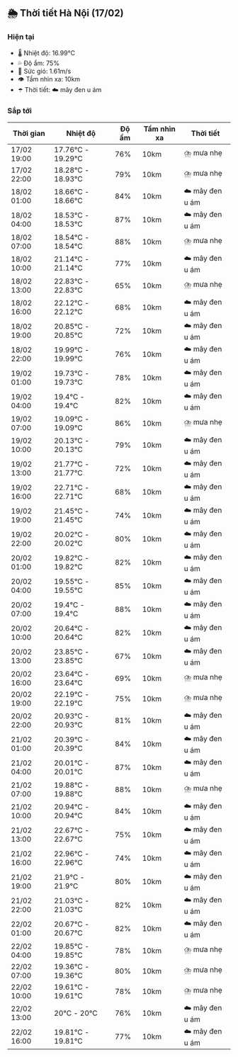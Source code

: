 ## 🌦️ Thời tiết Hà Nội (17/02)

### Hiện tại

- 🌡️ Nhiệt độ: 16.99℃
- 💦 Độ ẩm: 75%
- 💨 Sức gió: 1.61m/s
- 👁️ Tầm nhìn xa: 10km
- ☂️ Thời tiết: ☁️ mây đen u ám

### Sắp tới

| Thời gian | Nhiệt độ | Độ ẩm | Tầm nhìn xa | Thời tiết |
| --- | --- | --- | --- | --- |
| 17/02 19:00 | 17.76℃ - 19.29℃ | 76% | 10km | ⛈️ mưa nhẹ |
| 17/02 22:00 | 18.28℃ - 18.93℃ | 79% | 10km | ⛈️ mưa nhẹ |
| 18/02 01:00 | 18.66℃ - 18.66℃ | 84% | 10km | ☁️ mây đen u ám |
| 18/02 04:00 | 18.53℃ - 18.53℃ | 87% | 10km | ☁️ mây đen u ám |
| 18/02 07:00 | 18.54℃ - 18.54℃ | 88% | 10km | ⛈️ mưa nhẹ |
| 18/02 10:00 | 21.14℃ - 21.14℃ | 77% | 10km | ☁️ mây đen u ám |
| 18/02 13:00 | 22.83℃ - 22.83℃ | 65% | 10km | ⛈️ mưa nhẹ |
| 18/02 16:00 | 22.12℃ - 22.12℃ | 68% | 10km | ☁️ mây đen u ám |
| 18/02 19:00 | 20.85℃ - 20.85℃ | 72% | 10km | ☁️ mây đen u ám |
| 18/02 22:00 | 19.99℃ - 19.99℃ | 76% | 10km | ☁️ mây đen u ám |
| 19/02 01:00 | 19.73℃ - 19.73℃ | 78% | 10km | ☁️ mây đen u ám |
| 19/02 04:00 | 19.4℃ - 19.4℃ | 82% | 10km | ☁️ mây đen u ám |
| 19/02 07:00 | 19.09℃ - 19.09℃ | 86% | 10km | ⛈️ mưa nhẹ |
| 19/02 10:00 | 20.13℃ - 20.13℃ | 79% | 10km | ☁️ mây đen u ám |
| 19/02 13:00 | 21.77℃ - 21.77℃ | 72% | 10km | ☁️ mây đen u ám |
| 19/02 16:00 | 22.71℃ - 22.71℃ | 68% | 10km | ☁️ mây đen u ám |
| 19/02 19:00 | 21.45℃ - 21.45℃ | 74% | 10km | ☁️ mây đen u ám |
| 19/02 22:00 | 20.02℃ - 20.02℃ | 80% | 10km | ☁️ mây đen u ám |
| 20/02 01:00 | 19.82℃ - 19.82℃ | 82% | 10km | ☁️ mây đen u ám |
| 20/02 04:00 | 19.55℃ - 19.55℃ | 85% | 10km | ☁️ mây đen u ám |
| 20/02 07:00 | 19.4℃ - 19.4℃ | 88% | 10km | ☁️ mây đen u ám |
| 20/02 10:00 | 20.64℃ - 20.64℃ | 82% | 10km | ☁️ mây đen u ám |
| 20/02 13:00 | 23.85℃ - 23.85℃ | 67% | 10km | ☁️ mây đen u ám |
| 20/02 16:00 | 23.64℃ - 23.64℃ | 69% | 10km | ⛈️ mưa nhẹ |
| 20/02 19:00 | 22.19℃ - 22.19℃ | 75% | 10km | ⛈️ mưa nhẹ |
| 20/02 22:00 | 20.93℃ - 20.93℃ | 81% | 10km | ☁️ mây đen u ám |
| 21/02 01:00 | 20.39℃ - 20.39℃ | 84% | 10km | ☁️ mây đen u ám |
| 21/02 04:00 | 20.01℃ - 20.01℃ | 87% | 10km | ☁️ mây đen u ám |
| 21/02 07:00 | 19.88℃ - 19.88℃ | 88% | 10km | ⛈️ mưa nhẹ |
| 21/02 10:00 | 20.94℃ - 20.94℃ | 84% | 10km | ☁️ mây đen u ám |
| 21/02 13:00 | 22.67℃ - 22.67℃ | 75% | 10km | ☁️ mây đen u ám |
| 21/02 16:00 | 22.96℃ - 22.96℃ | 74% | 10km | ☁️ mây đen u ám |
| 21/02 19:00 | 21.9℃ - 21.9℃ | 80% | 10km | ☁️ mây đen u ám |
| 21/02 22:00 | 21.03℃ - 21.03℃ | 82% | 10km | ☁️ mây đen u ám |
| 22/02 01:00 | 20.67℃ - 20.67℃ | 82% | 10km | ☁️ mây đen u ám |
| 22/02 04:00 | 19.85℃ - 19.85℃ | 78% | 10km | ⛈️ mưa nhẹ |
| 22/02 07:00 | 19.36℃ - 19.36℃ | 80% | 10km | ⛈️ mưa nhẹ |
| 22/02 10:00 | 19.61℃ - 19.61℃ | 78% | 10km | ⛈️ mưa nhẹ |
| 22/02 13:00 | 20℃ - 20℃ | 76% | 10km | ☁️ mây đen u ám |
| 22/02 16:00 | 19.81℃ - 19.81℃ | 77% | 10km | ☁️ mây đen u ám |
